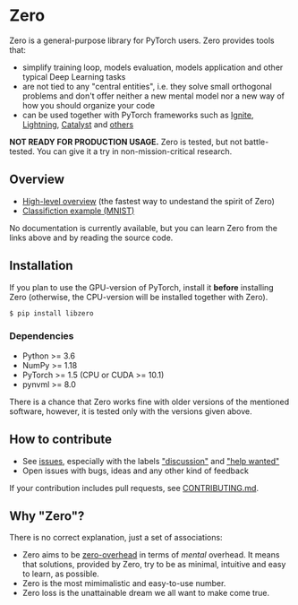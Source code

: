 # Zero
Zero is a general-purpose library for PyTorch users. Zero provides tools that:
- simplify training loop, models evaluation, models application and other typical Deep Learning tasks
- are not tied to any "central entities", i.e. they solve small orthogonal problems and don't offer neither a new mental model nor a new way of how you should organize your code
- can be used together with PyTorch frameworks such as [Ignite](https://github.com/pytorch/ignite), [Lightning](https://github.com/PytorchLightning/pytorch-lightning), [Catalyst](https://github.com/catalyst-team/catalyst) and [others](https://pytorch.org/ecosystem)

**NOT READY FOR PRODUCTION USAGE.** Zero is tested, but not battle-tested. You can give it a try in non-mission-critical research.

## Overview
- [High-level overview](./other/OVERVIEW.md) (the fastest way to undestand the spirit of Zero)
- [Classifiction example (MNIST)](https://github.com/Yura52/zero/blob/master/examples/mnist.py)

No documentation is currently available, but you can learn Zero from the links above and by reading the source code.

## Installation
If you plan to use the GPU-version of PyTorch, install it **before** installing Zero (otherwise, the CPU-version will be installed together with Zero).

```bash
$ pip install libzero
```

### Dependencies
- Python >= 3.6
- NumPy >= 1.18
- PyTorch >= 1.5 (CPU or CUDA >= 10.1)
- pynvml >= 8.0

There is a chance that Zero works fine with older versions of the mentioned software, however, it is tested only with the versions given above.

## How to contribute
- See [issues](https://github.com/Yura52/zero/issues), especially with the labels ["discussion"](https://github.com/Yura52/zero/issues?q=is%3Aopen+is%3Aissue+label%3A%22help+wanted%22+label%3Adiscussion) and ["help wanted"](https://github.com/Yura52/zero/issues?q=is%3Aopen+is%3Aissue+label%3A%22help+wanted%22)
- Open issues with bugs, ideas and any other kind of feedback

If your contribution includes pull requests, see [CONTRIBUTING.md](./other/CONTRIBUTING.md).

## Why "Zero"?
There is no correct explanation, just a set of associations:
- Zero aims to be [zero-overhead](https://isocpp.org/wiki/faq/big-picture#zero-overhead-principle) in terms of *mental* overhead. It means that solutions, provided by Zero, try to be as minimal, intuitive and easy to learn, as possible.
- Zero is the most mimimalistic and easy-to-use number.
- Zero loss is the unattainable dream we all want to make come true.
